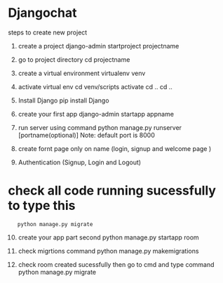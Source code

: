 # Djangochat

steps to create new project 
1. create a project
    django-admin startproject projectname

2. go to project directory
    cd projectname

3. create a virtual environment 
    virtualenv venv

4. activate virtual env
    cd venv/scripts
    activate
    cd ..
    cd ..


5. Install Django
    pip install Django

6. create your first app
    django-admin startapp appname

7. run server using command 
    python manage.py runserver [portname(optional)]
    Note: default port is 8000

8. create fornt page only on name (login, signup and welcome page )

9. Authentication (Signup, Login and Logout)
  # check all code running sucessfully to type this
       python manage.py migrate

10. create your app part second
    python manage.py  startapp room

11. check migrtions command 
     python manage.py makemigrations

12. check room created sucessfully then go to cmd and type command
       python manage.py migrate        
